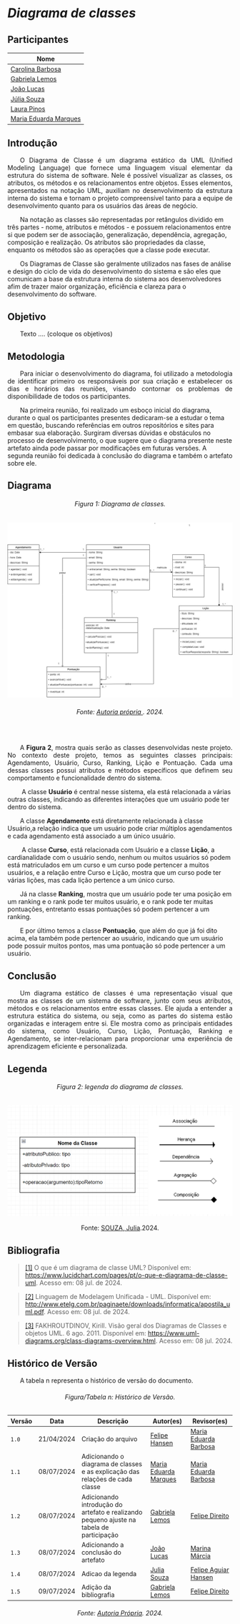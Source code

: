 # ***Diagrama de classes***

## Participantes

| Nome                    |
|-------------------------|
| [Carolina Barbosa](https://github.com/CarolinaBarb)           |
| [Gabriela Lemos](https://github.com/heylisten64)               |
| [João Lucas](https://github.com/Jlmsousa)                     |
| [Júlia Souza](https://github.com/JuliaSSouza)                 |
| [Laura Pinos](https://github.com/laurapinos)                  |   
| [Maria Eduarda Marques](https://github.com/EduardaSMarques)   |



## **Introdução**
<p align="justify">
&emsp;&emsp;O Diagrama de Classe é um diagrama estático da UML (Unified Modeling Language) que fornece uma linguagem visual elementar da estrutura do sistema de software. Nele é possível visualizar as classes, os atributos, os métodos e os relacionamentos entre objetos. Esses elementos, apresentados na notação UML, auxiliam no desenvolvimento da estrutura interna do sistema e tornam o projeto compreensível tanto para a equipe de desenvolvimento quanto para os usuários das áreas de negócio. 

&emsp;&emsp;Na notação as classes são representadas por retângulos dividido em três partes - nome, atributos e métodos - e possuem relacionamentos entre si que podem ser de associação, generalização, dependência, agregação, composição e realização. Os atributos são propriedades da classe, enquanto os métodos são as operações que a classe pode executar. 

&emsp;&emsp;Os Diagramas de Classe são geralmente utilizados nas fases de análise e design do ciclo de vida do desenvolvimento do sistema e são eles que comunicam a base da estrutura interna do sistema aos desenvolvedores afim de trazer maior organização, eficiência e clareza para o desenvolvimento do software.
</p>

## **Objetivo**
<p align="justify">
&emsp;&emsp;Texto .... (coloque os objetivos)
</p>

## **Metodologia**
<p align="justify">
&emsp;&emsp;Para iniciar o desenvolvimento do diagrama, foi utilizado a metodologia de identificar primeiro os responsáveis por sua criação e estabelecer os dias e horários das reuniões, visando contornar os problemas de disponibilidade de todos os participantes. 

&emsp;&emsp;Na primeira reunião, foi realizado um esboço inicial do diagrama, durante o qual os participantes presentes dedicaram-se a estudar o tema em questão, buscando referências em outros repositórios e sites para embasar sua elaboração. Surgiram diversas dúvidas e obstáculos no processo de desenvolvimento, o que sugere que o diagrama presente neste artefato ainda pode passar por modificações em futuras versões. A segunda reunião foi dedicada à conclusão do diagrama e também o artefato sobre ele.



</p>

## **Diagrama**

<h6 align="center">Figura 1: Diagrama de classes.</h6>
<div align="center">

![estadoCadastro](../img/diag-classes.jpg)

</div>
<h6 align="center">Fonte: <a href="https://github.com/EduardaSMarqus">Autoria própria </a>. 2024.</h6>

<br>
<p align="justify">
&emsp;&emsp;A <b>Figura 2</b>, mostra quais serão as classes desenvolvidas neste projeto. No contexto deste projeto, temos as seguintes classes principais: Agendamento, Usuário, Curso, Ranking, Lição e Pontuação. Cada uma dessas classes possui atributos e métodos específicos que definem seu comportamento e funcionalidade dentro do sistema.

&emsp;&emsp; A classe <b>Usuário</b> é central nesse sistema, ela está relacionada a várias outras classes, indicando as diferentes interações que um usuário pode ter dentro do sistema.

&emsp;&emsp;A classe <b>Agendamento</b> está diretamente relacionada à classe Usuário,a relação indica que um usuário pode criar múltiplos agendamentos e cada agendamento está associado a um único usuário.

&emsp;&emsp; A classe <b>Curso</b>, está relacionada com Usuário e a classe <b>Lição</b>, a cardianalidade com o usuário sendo, nenhum ou muitos usuários só podem está matriculados em um curso e um curso pode pertencer a muitos usuários, e a relação entre Curso e Lição, mostra que um curso pode ter várias lições, mas cada lição pertence a um único curso.

&emsp;&emsp;Já na classe <b>Ranking</b>, mostra que um usuário pode ter uma posição em um ranking e o rank pode ter muitos usuário, e o rank pode ter muitas pontuações, entretanto essas pontuações só podem pertencer a um ranking.

&emsp;&emsp;E por último temos a classe <b>Pontuação</b>, que além do que já foi dito acima, ela também pode pertencer ao usuário, indicando que um usuário pode possuir muitos pontos, mas uma pontuação só pode pertencer a um usuário.




</p>


## **Conclusão**
<p align="justify">
&emsp;&emsp;Um diagrama estático de classes é uma representação visual que mostra as classes de um sistema de software, junto com seus atributos, métodos e os relacionamentos entre essas classes. Ele ajuda a entender a estrutura estática do sistema, ou seja, como as partes do sistema estão organizadas e interagem entre si. Ele mostra como as principais entidades do sistema, como Usuário, Curso, Lição, Pontuação, Ranking e Agendamento, se inter-relacionam para proporcionar uma experiência de aprendizagem eficiente e personalizada.
</p>

## **Legenda**

<h6 align="center">Figura 2: legenda do diagrama de classes.</h6>
<div align="center">

![Legenda](https://raw.githubusercontent.com/UnBArqDsw2024-1/2024.1_G6_My_LanguageLearning/main/docs/img/Legenda%20Diagrama.png)
  
</div>
<p align="center">
Fonte: <a href="https://github.com/JuliaSSouza">SOUZA, Julia</a>.2024. </p>

<!--
## **Links**
<p align="justify">
<a href="link de referência">nome a ser referenciado</a>
</p>
-->

## **Bibliografia**
> <a href="https://Link_da_fonte">[1]</a> O que é um diagrama de classe UML? Disponível em: https://www.lucidchart.com/pages/pt/o-que-e-diagrama-de-classe-uml. Acesso em: 08 jul. de 2024.

> <a href="https://Link_da_fonte">[2]</a> Linguagem de Modelagem Unificada - UML. Disponível em: http://www.etelg.com.br/paginaete/downloads/informatica/apostila_uml.pdf. Acesso em: 08 jul. de 2024.

> <a href="https://Link_da_fonte">[3]</a> FAKHROUTDINOV, Kirill. Visão geral dos Diagramas de Classes e objetos UML. 6 ago. 2011. Disponível em: https://www.uml-diagrams.org/class-diagrams-overview.html. Acesso em: 08 jul. 2024.

## **Histórico de Versão**
<p align="justify">
&emsp;&emsp;A tabela n representa o histórico de versão do documento.
</p>

<h6 align="center">Figura/Tabela n: Histórico de Versão.</h6>
<div align="center">

| Versão | Data      | Descrição                                   | Autor(es) | Revisor(es) |
| ------ | --------- | ------------------------------------------- | --------- | ---------- |
| `1.0`  | 21/04/2024| Criação do arquivo  | [Felipe Hansen](https://github.com/FHansen98)    |    [Maria Eduarda Barbosa](https://github.com/Madu01)   |
| `1.1`  | 08/07/2024| Adicionando o diagrama de classes e as explicação das relações de cada classe | [Maria Eduarda Marques](https://github.com/EduardaSMarques)    |   [Maria Eduarda Barbosa](https://github.com/Madu01)  |
| `1.2`  | 08/07/2024| Adicionando introdução do artefato e realizando pequeno ajuste na tabela de participação | [Gabriela Lemos](https://github.com/heylisten64)    |  [Felipe Direito](https://github.com/FelipeDireito)   |
| `1.3`  | 08/07/2024| Adicionando a conclusão do artefato | [João Lucas](https://github.com/Jlmsousa)    |  [Marina Márcia](https://github.com/The-Boss-Nina)   |
| `1.4`  | 08/07/2024| Adicao da legenda | [Julia Souza](https://github.com/JuliaSSouza)              |         [Felipe Aguiar Hansen](https://github.com/fhansen98)   |
| `1.5`  | 09/07/2024| Adição da bibliografia | [Gabriela Lemos](https://github.com/heylisten64)    |  [Felipe Direito](https://github.com/FelipeDireito)   |

</div>
<h6 align="center">Fonte: <a href="https://github.com/Mad01">Autoria Própria</a>. 2024.</h6>
